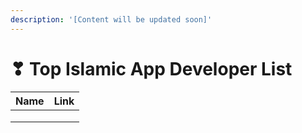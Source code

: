 ```yaml
---
description: '[Content will be updated soon]'
---
```


# ❣ Top Islamic App Developer List

| Name | Link |
| ---- | ---- |
|      |      |
|      |      |
|      |      |
